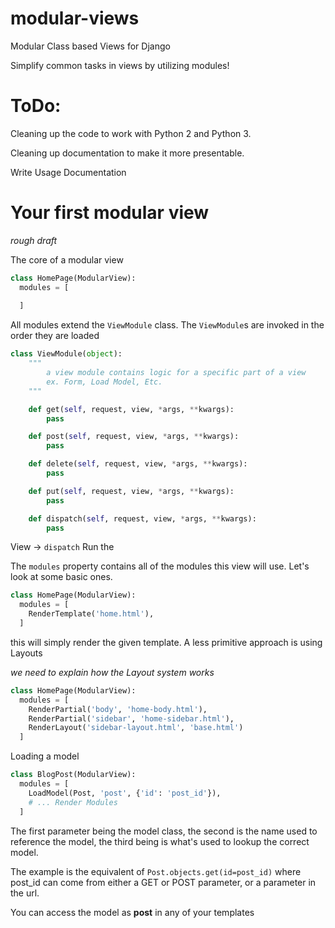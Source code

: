 # modular-views
Modular Class based Views for Django

Simplify common tasks in views by utilizing modules!

# ToDo:
Cleaning up the code to work with Python 2 and Python 3.

Cleaning up documentation to make it more presentable.

Write Usage Documentation


# Your first modular view
*rough draft*

The core of a modular view

```python
class HomePage(ModularView):
  modules = [
    
  ]
```
All modules extend the `ViewModule` class. The `ViewModule`s are invoked in the order they are loaded

```python
class ViewModule(object):
    """
        a view module contains logic for a specific part of a view
        ex. Form, Load Model, Etc.
    """

    def get(self, request, view, *args, **kwargs):
        pass

    def post(self, request, view, *args, **kwargs):
        pass

    def delete(self, request, view, *args, **kwargs):
        pass

    def put(self, request, view, *args, **kwargs):
        pass

    def dispatch(self, request, view, *args, **kwargs):
        pass
```

View -> `dispatch`
  Run the

The `modules` property contains all of the modules this view will use. Let's look at some basic ones.

```python
class HomePage(ModularView):
  modules = [
    RenderTemplate('home.html'),
  ]
```

this will simply render the given template. A less primitive approach is using Layouts

*we need to explain how the Layout system works*

```python
class HomePage(ModularView):
  modules = [
    RenderPartial('body', 'home-body.html'),
    RenderPartial('sidebar', 'home-sidebar.html'),
    RenderLayout('sidebar-layout.html', 'base.html')
  ]
```

Loading a model

```python
class BlogPost(ModularView):
  modules = [
    LoadModel(Post, 'post', {'id': 'post_id'}),
    # ... Render Modules
  ]
```
The first parameter being the model class, the second is the name used to reference the model, the third being is what's used to lookup the correct model.

The example is the equivalent of `Post.objects.get(id=post_id)` where post_id can come from either a GET or POST parameter, or a parameter in the url.

You can access the model as **post** in any of your templates
